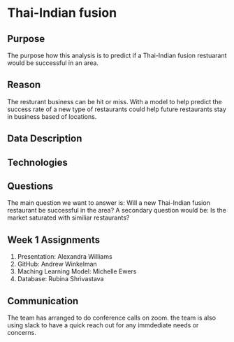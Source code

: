 # Thai-Indian fusion

## Purpose
The purpose how this analysis is to predict if a Thai-Indian fusion restuarant would be successful in an area.

## Reason
The resturant business can be hit or miss. With a model to help predict the success rate of a new type of restaurants could help future restaurants stay in business based of locations. 

## Data Description

## Technologies

## Questions
The main question we want to answer is:
    Will a new Thai-Indian fusion restaurant be successful in the area?
A secondary question would be:
    Is the market saturated with similiar restaurants?


## Week 1 Assignments
1. Presentation: Alexandra Williams
2. GitHub: Andrew Winkelman
3. Maching Learning Model: Michelle Ewers
4. Database: Rubina Shrivastava

## Communication
The team has arranged to do conference calls on zoom.
the team is also using slack to have a quick reach out for any immdediate needs or concerns. 

